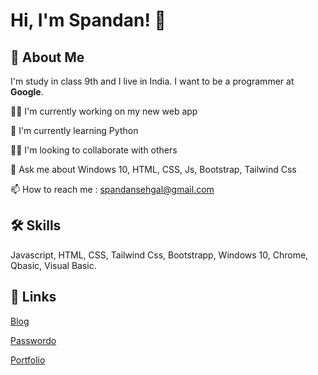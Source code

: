 
# Hi, I'm Spandan! 👋


## 🚀 About Me
I'm study in class 9th and I live in India. I want to be a programmer
at **Google**.




👩‍💻 I'm currently working on my new web app

🧠 I'm currently learning Python

👯‍♀️ I'm looking to collaborate with others

💬 Ask me about Windows 10, HTML, CSS, Js, Bootstrap, Tailwind Css

📫 How to reach me : spandansehgal@gmail.com



## 🛠 Skills
Javascript, HTML, CSS, Tailwind Css, Bootstrapp, Windows 10, Chrome, Qbasic, Visual Basic.


## 🔗 Links
[Blog](https://techwithspandy.tk)

[Passwordo](https://passwordo.vercel.app)

[Portfolio](https://spandyportfolio.vercel.app/)